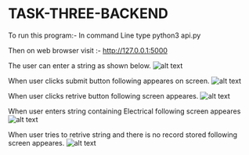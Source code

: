 # TASK-THREE-BACKEND

To run this program:-
In command Line type
python3 api.py

Then on web browser visit :- http://127.0.0.1:5000

The user can enter a string as shown below.
![alt text](https://github.com/SanalLisboa/Project-Images/UNADJUSTEDNONRAW_mini_1e.jpg)

When user clicks submit button following appeares on screen.
![alt text](https://github.com/SanalLisboa/Project-Images/Image%2004-03-19%20at%206.32%20AM.jpg)

When user clicks retrive button following screen appeares.
![alt text](https://github.com/SanalLisboa/Project-Images/Image%2004-03-19%20at%206.32%20AM%20(1).jpg)

When user enters string containing Electrical following screen appeares
![alt text](https://github.com/SanalLisboa/Project-Images/UNADJUSTEDNONRAW_mini_20.jpg)

When user tries to retrive string and there is no record stored following screen appeares.
![alt text](https://github.com/SanalLisboa/Project-Images/UNADJUSTEDNONRAW_mini_21.jpg)
